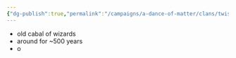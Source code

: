 ```yaml
---
{"dg-publish":true,"permalink":"/campaigns/a-dance-of-matter/clans/twisted-rune/","dgPassFrontmatter":true}
---
```


- old cabal of wizards
- around for ~500 years
- o